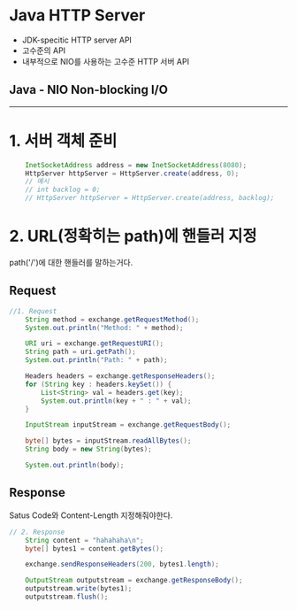 # Java HTTP Server
- JDK-specitic HTTP server API
- 고수준의 API
- 내부적으로 NIO를 사용하는 고수준 HTTP 서버 API

## Java - NIO Non-blocking I/O


---------------------------------------

# 1. 서버 객체 준비
```java
    InetSocketAddress address = new InetSocketAddress(8080);
    HttpServer httpServer = HttpServer.create(address, 0);
    // 예시
    // int backlog = 0;
    // HttpServer httpServer = HttpServer.create(address, backlog);
```

# 2. URL(정확히는 path)에 핸들러 지정
path('/')에 대한 핸들러를 말하는거다.

## Request
```java
//1. Request
    String method = exchange.getRequestMethod();
    System.out.println("Method: " + method);

    URI uri = exchange.getRequestURI();
    String path = uri.getPath();
    System.out.println("Path: " + path);

    Headers headers = exchange.getResponseHeaders();
    for (String key : headers.keySet()) {
        List<String> val = headers.get(key);
        System.out.println(key + " : " + val);
    }

    InputStream inputStream = exchange.getRequestBody();

    byte[] bytes = inputStream.readAllBytes();
    String body = new String(bytes);

    System.out.println(body);
```

## Response
Satus Code와 Content-Length 지정해줘야한다.
```java
// 2. Response
    String content = "hahahaha\n";
    byte[] bytes1 = content.getBytes();

    exchange.sendResponseHeaders(200, bytes1.length);

    OutputStream outputstream = exchange.getResponseBody();
    outputstream.write(bytes1);
    outputstream.flush();
```